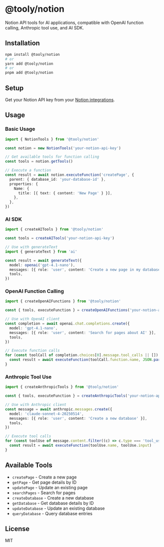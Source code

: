 # @tooly/notion

Notion API tools for AI applications, compatible with OpenAI function calling, Anthropic tool use, and AI SDK.

## Installation

```bash
npm install @tooly/notion
# or
yarn add @tooly/notion
# or
pnpm add @tooly/notion
```

## Setup

Get your Notion API key from your [Notion integrations](https://www.notion.so/my-integrations).

## Usage

### Basic Usage

```typescript
import { NotionTools } from '@tooly/notion'

const notion = new NotionTools('your-notion-api-key')

// Get available tools for function calling
const tools = notion.getTools()

// Execute a function
const result = await notion.executeFunction('createPage', {
  parent: { database_id: 'your-database-id' },
  properties: {
    Name: {
      title: [{ text: { content: 'New Page' } }],
    },
  },
})
```

### AI SDK

```typescript
import { createAITools } from '@tooly/notion'

const tools = createAITools('your-notion-api-key')

// Use with generateText
import { generateText } from 'ai'

const result = await generateText({
  model: openai('gpt-4.1-nano'),
  messages: [{ role: 'user', content: 'Create a new page in my database' }],
  tools,
})
```

### OpenAI Function Calling

```typescript
import { createOpenAIFunctions } from '@tooly/notion'

const { tools, executeFunction } = createOpenAIFunctions('your-notion-api-key')

// Use with OpenAI client
const completion = await openai.chat.completions.create({
  model: 'gpt-4.1-nano',
  messages: [{ role: 'user', content: 'Search for pages about AI' }],
  tools,
})

// Execute function calls
for (const toolCall of completion.choices[0].message.tool_calls || []) {
  const result = await executeFunction(toolCall.function.name, JSON.parse(toolCall.function.arguments))
}
```

### Anthropic Tool Use

```typescript
import { createAnthropicTools } from '@tooly/notion'

const { tools, executeFunction } = createAnthropicTools('your-notion-api-key')

// Use with Anthropic client
const message = await anthropic.messages.create({
  model: 'claude-sonnet-4-20250514',
  messages: [{ role: 'user', content: 'Create a new database' }],
  tools,
})

// Execute tool calls
for (const toolUse of message.content.filter((c) => c.type === 'tool_use')) {
  const result = await executeFunction(toolUse.name, toolUse.input)
}
```

## Available Tools

- `createPage` - Create a new page
- `getPage` - Get page details by ID
- `updatePage` - Update an existing page
- `searchPages` - Search for pages
- `createDatabase` - Create a new database
- `getDatabase` - Get database details by ID
- `updateDatabase` - Update an existing database
- `queryDatabase` - Query database entries

## License

MIT
